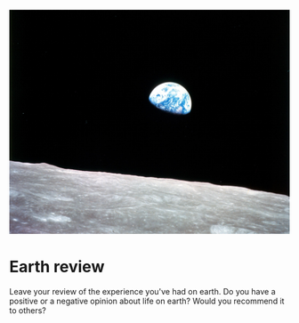 ![alt text](https://github.com/solanav/earth_review/blob/master/assets/img/bg-masthead.jpeg)

# Earth review

Leave your review of the experience you've had on earth. Do you have a positive or a negative opinion about life on earth? Would you recommend it to others?
